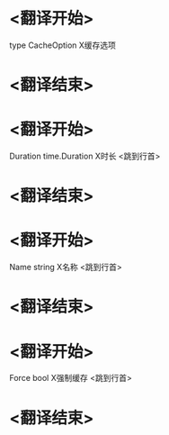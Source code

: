 
# <翻译开始>
type CacheOption
X缓存选项
# <翻译结束>

# <翻译开始>
Duration time.Duration
X时长
<跳到行首>
# <翻译结束>

# <翻译开始>
Name string
X名称
<跳到行首>
# <翻译结束>

# <翻译开始>
Force bool
X强制缓存
<跳到行首>
# <翻译结束>
